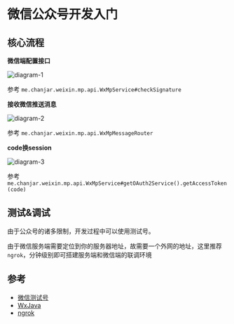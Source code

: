 # 微信公众号开发入门

## 核心流程

__微信端配置接口__

![diagram-1](http://www.plantuml.com/plantuml/proxy?cache=no&src=https://raw.githubusercontent.com/robbietree8/robbietree8.github.io/main/assets/2021-05-12/snippet-1.puml)

参考 `me.chanjar.weixin.mp.api.WxMpService#checkSignature`

__接收微信推送消息__

![diagram-2](http://www.plantuml.com/plantuml/proxy?cache=no&src=https://raw.githubusercontent.com/robbietree8/robbietree8.github.io/main/assets/2021-05-12/snippet-2.puml)

参考 `me.chanjar.weixin.mp.api.WxMpMessageRouter`

__code换session__

![diagram-3](http://www.plantuml.com/plantuml/proxy?cache=no&src=https://raw.githubusercontent.com/robbietree8/robbietree8.github.io/main/assets/2021-05-12/snippet-3.puml)

参考`me.chanjar.weixin.mp.api.WxMpService#getOAuth2Service().getAccessToken(code)`


## 测试&调试

由于公众号的诸多限制，开发过程中可以使用测试号。

由于微信服务端需要定位到你的服务器地址，故需要一个外网的地址，这里推荐`ngrok`，分钟级别即可搭建服务端和微信端的联调环境


## 参考

- [微信测试号](https://mp.weixin.qq.com/debug/cgi-bin/sandboxinfo?action=showinfo&t=sandbox/index)
- [WxJava](https://github.com/Wechat-Group/WxJava)
- [ngrok](https://ngrok.com/)


